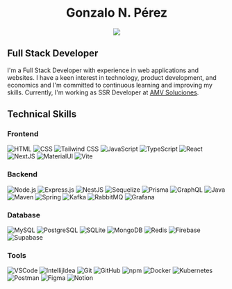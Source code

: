 <h1 align="center">Gonzalo N. Pérez</h1>
<p align="center">
    <a href="https://www.linkedin.com/in/devgonzaloperez/"><img src="https://img.shields.io/badge/-LinkedIn-blue?style=flat&logo=linkedin&logoColor=white"></a>
</p>

## Full Stack Developer
I'm a Full Stack Developer with experience in web applications and websites. I have a keen interest in technology, product development, and economics and I'm committed to continuous learning and improving my skills. Currently, I'm working as SSR Developer at [AMV Soluciones](https://www.linkedin.com/company/amvsoluciones).

## Technical Skills

### Frontend
![HTML](https://skillicons.dev/icons?i=html) ![CSS](https://skillicons.dev/icons?i=css) ![Tailwind CSS](https://skillicons.dev/icons?i=tailwind) ![JavaScript](https://skillicons.dev/icons?i=js) ![TypeScript](https://skillicons.dev/icons?i=typescript) ![React](https://skillicons.dev/icons?i=react) ![NextJS](https://skillicons.dev/icons?i=nextjs) ![MaterialUI](https://skillicons.dev/icons?i=mui) ![Vite](https://skillicons.dev/icons?i=vite)

### Backend
![Node.js](https://skillicons.dev/icons?i=nodejs) ![Express.js](https://skillicons.dev/icons?i=express) ![NestJS](https://skillicons.dev/icons?i=nest) ![Sequelize](https://skillicons.dev/icons?i=sequelize) ![Prisma](https://skillicons.dev/icons?i=prisma) ![GraphQL](https://skillicons.dev/icons?i=graphql) ![Java](https://skillicons.dev/icons?i=java) ![Maven](https://skillicons.dev/icons?i=maven) ![Spring](https://skillicons.dev/icons?i=spring) ![Kafka](https://skillicons.dev/icons?i=kafka) ![RabbitMQ](https://skillicons.dev/icons?i=rabbitmq) ![Grafana](https://skillicons.dev/icons?i=grafana) 

### Database
![MySQL](https://skillicons.dev/icons?i=mysql) ![PostgreSQL](https://skillicons.dev/icons?i=postgresql) ![SQLite](https://skillicons.dev/icons?i=sqlite) ![MongoDB](https://skillicons.dev/icons?i=mongodb)  ![Redis](https://skillicons.dev/icons?i=redis) ![Firebase](https://skillicons.dev/icons?i=firebase) ![Supabase](https://skillicons.dev/icons?i=supabase)

### Tools
![VSCode](https://skillicons.dev/icons?i=vscode) ![IntellijIdea](https://skillicons.dev/icons?i=idea) ![Git](https://skillicons.dev/icons?i=git) ![GitHub](https://skillicons.dev/icons?i=github) ![npm](https://skillicons.dev/icons?i=npm) ![Docker](https://skillicons.dev/icons?i=docker) ![Kubernetes](https://skillicons.dev/icons?i=kubernetes) ![Postman](https://skillicons.dev/icons?i=postman) ![Figma](https://skillicons.dev/icons?i=figma) ![Notion](https://skillicons.dev/icons?i=notion)